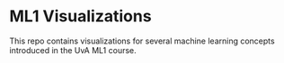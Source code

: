 # ML1 Visualizations
This repo contains visualizations for several machine learning concepts introduced in the UvA ML1 course.
